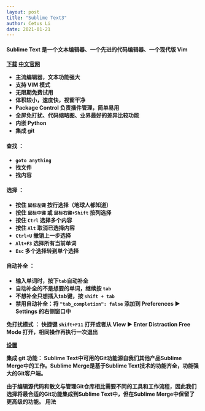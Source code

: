 ```yaml
---
layout: post
title: "Sublime Text3"
author: Cetus Li
date: 2021-01-21
---
```

#### <b>Sublime Text 是一个文本编辑器、一个先进的代码编辑器、一个现代版 Vim<b/>   
[下载][st-download]      [中文官网][st-cn]

 - 主流编辑器，文本功能强大
 - 支持 VIM 模式
 - 无限期免费试用
 - 体积较小，速度快，视窗干净
 - Package Control 负责插件管理，简单易用
 - 全屏免打扰、代码缩略图、业界最好的差异比较功能
 - 内嵌 Python
 - 集成 git



#### <b>查找 ：<b/>
 - `goto anything` 
 - 找文件
 - 找内容

#### <b>选择 ：<b/>
 - 按住 `鼠标左键` 按行选择（地球人都知道）
 - 按住 `鼠标中键` 或 `鼠标右键+Shift` 按列选择
 - 按住 `Ctrl` 选择多个内容
 - 按住 `Alt` 取消已选择内容
 - `Ctrl+U` 撤销上一步选择
 - `Alt+F3` 选择所有当前单词 
 - `Esc` 多个选择转到单个选择

#### <b>自动补全 ：<b/>
 - 输入单词时，按下`tab`自动补全
 - 自动补全的不是想要的单词，继续按 `tab`
 - 不想补全只想插入tab键，按 `shift + tab`
 - 禁用自动补全：将 `"tab_completion": false` 添加到 Preferences ▶ Settings 的右侧窗口中 

免打扰模式 ：
快捷键 `shift+F11` 打开或者从 View ▶ Enter Distraction Free Mode 打开，相同操作再执行一次退出

[设置][setting]


集成 git 功能：
Sublime Text中可用的Git功能源自我们其他产品Sublime Merge中的工作。Sublime Merge是基于Sublime Text技术的功能齐全，功能强大的Git客户端。

由于编辑源代码和散文与管理Git仓库相比需要不同的工具和工作流程，因此我们选择将最合适的Git功能集成到Sublime Text中，但在Sublime Merge中保留了更高级的功能。
用法














[st-download]: https://www.sublimetext.com/3
[st-cn]: http://sublimetext.cn/
[setting]: http://sublimetext.cn/docs/3/settings.html

